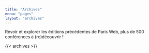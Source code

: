 ```yaml
---
title: "Archives"
menu: "pages"
layout: "archives"
---
```


Revoir et explorer les éditions précédentes de Paris Web, plus de 500 conférences à (re)découvrir !

{{< archives >}}
